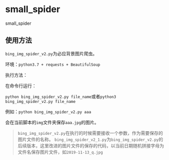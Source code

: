 # small_spider
small_spider



## 使用方法

`bing_img_spider_v2.py`为必应背景图片爬虫。

环境：`python3.7 + requests + BeautifulSoup`

执行方法：

在命令行运行：

`python bing_img_spider_v2.py file_name`或者`python3 bing_img_spider_v2.py file_name`

例如：`python bing_img_spider_v2.py aaa `

会在当前脚本的`img`文件夹保存`aaa.jpg`的图片。

> `bing_img_spider_v2.py`在执行的时候需要接收一个参数，作为需要保存的图片文件的名称。
> `bing_img_spider_v2_1.py`为`bing_img_spider_v2.py`的后续版本，这里改进的图片文件的保存的代码，以当前日期随机拼接字母为文件名保存图片文件，如`2019-11-13_q.jpg`